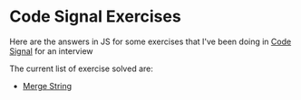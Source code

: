 # Code Signal Exercises

Here are the answers in JS for some exercises that I've been doing in [Code Signal](https://app.codesignal.com/) for an interview

The current list of exercise solved are:

 - [Merge String](https://github.com/Ksotillo/Code-Signal-Excercises/blob/master/exercises/mergeString/mergeString.js)

 
